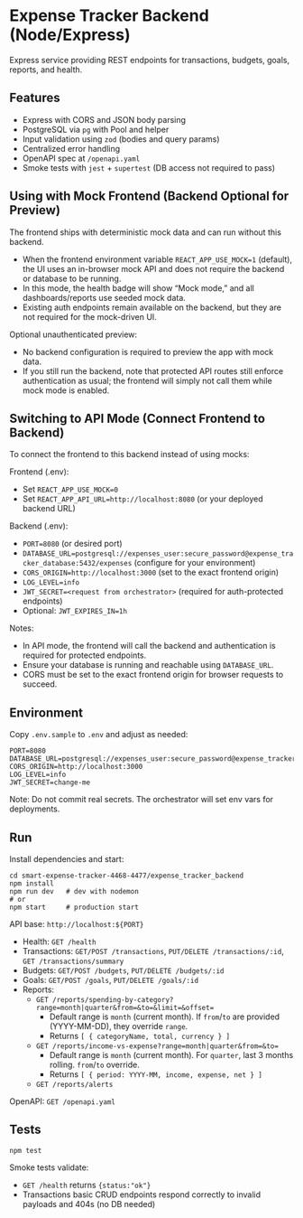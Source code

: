 # Expense Tracker Backend (Node/Express)

Express service providing REST endpoints for transactions, budgets, goals, reports, and health.

## Features

- Express with CORS and JSON body parsing
- PostgreSQL via `pg` with Pool and helper
- Input validation using `zod` (bodies and query params)
- Centralized error handling
- OpenAPI spec at `/openapi.yaml`
- Smoke tests with `jest` + `supertest` (DB access not required to pass)

## Using with Mock Frontend (Backend Optional for Preview)

The frontend ships with deterministic mock data and can run without this backend.

- When the frontend environment variable `REACT_APP_USE_MOCK=1` (default), the UI uses an in-browser mock API and does not require the backend or database to be running.
- In this mode, the health badge will show “Mock mode,” and all dashboards/reports use seeded mock data.
- Existing auth endpoints remain available on the backend, but they are not required for the mock-driven UI.

Optional unauthenticated preview:
- No backend configuration is required to preview the app with mock data.
- If you still run the backend, note that protected API routes still enforce authentication as usual; the frontend will simply not call them while mock mode is enabled.

## Switching to API Mode (Connect Frontend to Backend)

To connect the frontend to this backend instead of using mocks:

Frontend (.env):
- Set `REACT_APP_USE_MOCK=0`
- Set `REACT_APP_API_URL=http://localhost:8080` (or your deployed backend URL)

Backend (.env):
- `PORT=8080` (or desired port)
- `DATABASE_URL=postgresql://expenses_user:secure_password@expense_tracker_database:5432/expenses` (configure for your environment)
- `CORS_ORIGIN=http://localhost:3000` (set to the exact frontend origin)
- `LOG_LEVEL=info`
- `JWT_SECRET=<request from orchestrator>` (required for auth-protected endpoints)
- Optional: `JWT_EXPIRES_IN=1h`

Notes:
- In API mode, the frontend will call the backend and authentication is required for protected endpoints.
- Ensure your database is running and reachable using `DATABASE_URL`.
- CORS must be set to the exact frontend origin for browser requests to succeed.

## Environment

Copy `.env.sample` to `.env` and adjust as needed:

```
PORT=8080
DATABASE_URL=postgresql://expenses_user:secure_password@expense_tracker_database:5432/expenses
CORS_ORIGIN=http://localhost:3000
LOG_LEVEL=info
JWT_SECRET=change-me
```

Note: Do not commit real secrets. The orchestrator will set env vars for deployments.

## Run

Install dependencies and start:

```
cd smart-expense-tracker-4468-4477/expense_tracker_backend
npm install
npm run dev   # dev with nodemon
# or
npm start     # production start
```

API base: `http://localhost:${PORT}`

- Health: `GET /health`
- Transactions: `GET/POST /transactions`, `PUT/DELETE /transactions/:id`, `GET /transactions/summary`
- Budgets: `GET/POST /budgets`, `PUT/DELETE /budgets/:id`
- Goals: `GET/POST /goals`, `PUT/DELETE /goals/:id`
- Reports:
  - `GET /reports/spending-by-category?range=month|quarter&from=&to=&limit=&offset=`
    - Default range is `month` (current month). If `from`/`to` are provided (YYYY-MM-DD), they override `range`.
    - Returns `[ { categoryName, total, currency } ]`
  - `GET /reports/income-vs-expense?range=month|quarter&from=&to=`
    - Default range is `month` (current month). For `quarter`, last 3 months rolling. `from`/`to` override.
    - Returns `[ { period: YYYY-MM, income, expense, net } ]`
  - `GET /reports/alerts`

OpenAPI: `GET /openapi.yaml`

## Tests

```
npm test
```

Smoke tests validate:
- `GET /health` returns `{status:"ok"}`
- Transactions basic CRUD endpoints respond correctly to invalid payloads and 404s (no DB needed)
